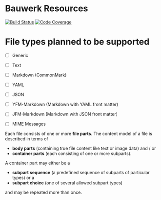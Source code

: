 # Bauwerk Resources
[![Build Status](https://img.shields.io/travis/bauwerk-tools/bauwerk-resource.svg)](https://travis-ci.org/bauwerk-tools/bauwerk-resource)
[![Code Coverage](https://img.shields.io/coveralls/bauwerk-tools/BauwerkResource.svg)](https://coveralls.io/r/bauwerk-tools/BauwerkResource)

# File types planned to be supported

* [ ] Generic
* [ ] Text
* [ ] Markdown (CommonMark)
* [ ] YAML
* [ ] JSON
* [ ] YFM-Markdown (Markdown with YAML front matter)
* [ ] JFM-Markdown (Markdown with JSON front matter)

* [ ] MIME Messages

Each file consists of one or more **file parts**. The content model of a file is described in terms of

* **body parts** (containing true file content like text or image data) and / or
* **container parts** (each consisting of one or more subparts).

A container part may either be a

* **subpart sequence** (a predefined sequence of subparts of particular types) or a
* **subpart choice** (one of several allowed subpart types)

and may be repeated more than once.